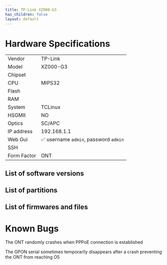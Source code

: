 ```yaml
---
title: TP-Link XZ000-G3
has_children: false
layout: default
---
```


# Hardware Specifications

|             |                                       |
| ----------- | ------------------------------------- |
| Vendor      | TP-Link                               |
| Model       | XZ000-G3                              |
| Chipset     |                                       |
| CPU         | MIPS32                                |
| Flash       |                                       |
| RAM         |                                       |
| System      | TCLinux                               |
| HSGMII      | NO                                    |
| Optics      | SC/APC                                |
| IP address  | 192.168.1.1                           |
| Web Gui     | ✅ username `admin`, password `admin` |
| SSH         |                                       |
| Form Factor | ONT                                   |


## List of software versions
## List of partitions
## List of firmwares and files

# Known Bugs

The ONT randomly crashes when PPPoE connection is established

The GPON serial sometimes temporarily disappears after a crash preventing the ONT from reaching O5

